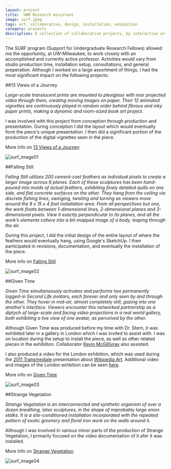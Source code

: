 ```yaml
---
layout: project
title:  UWM Research Assistant
image: surf.jpeg
tags: art, collaborative, design, installation, exhibition
category: projects
description: A collection of collaborative projects, by interactive artist Nathaniel Stern.
---
```

The _SURF_ program (Support for Undergraduate Research Fellows) allowed me the opportunity, at UW-Milwaukee, to work closely with an accomplished and currently active professor. Activities would vary from studio production time, installation setup, consultations, and general preperation. Although I worked on a large assortment of things, I had the most significant impact on the following projects:

##13 Views of a Journey

_Large-scale translucent prints are mounted to plexiglass with rear projected video through them, creating moving images on paper. Their 12 animated vignettes are continuously played in random order behind fibrous and inky paper prints, making a dynamic and room-sized book art project._

I was involved with this project from conception through production and presentation. During conception I did the layout which would eventually form the piece's unique presentation. I then did a significant portion of the production of the digital vignettes seen in the piece.

More info on [13 Views of a Journey](http://nathanielstern.com/artwork/13-views-of-a-journey/ "13 View of a Journey")

![surf_image01](/img/surf_image01.jpg "SURF Image 01")

##Falling Still

_Falling Still utilizes 200 cement-cast feathers as individual pixels to create a larger image across 6 planes. Each of these sculptures has been hand-poured into molds of actual feathers, exhibiting finely detailed quills on one side, and flat concrete surfaces on the other. They hang from the ceiling via discrete fishing lines, swinging, twisting and turning as viewers move around the 8 x 15 x 4 foot installation area. From all perspectives but one, the work floats between 1-dimensional lines, 2-dimensional planes and 3-dimensional pixels. View it exactly perpendicular to its planes, and all the work’s elements cohere into a bit-mapped image of a body, leaping through the air._

During this project, I did the initial design of the entire layout of where the feathers would eventually hang, using Google's SketchUp. I then participated in revisions, documentation, and eventually the installation of the piece.

More info on [Falling Still](http://nathanielstern.com/artwork/falling-still/ "13 View of a Journey")

![surf_image02](/img/surf_image02.jpg "SURF Image 02")

##Given Time

_Given Time simultaneously activates and performs two permanently logged-in Second Life avatars, each forever and only seen by and through the other. They hover in mid-air, almost completely still, gazing into one another’s interface. Viewers encounter this networked partnership as a diptych of large-scale and facing video projections in a real world gallery, both exhibiting a live view of one avatar, as perceived by the other._

Although Given Time was produced before my time with Dr. Stern, it was exhibited later in a gallery in London which I was invited to assist with. I was on location during the setup to install the piece, as well as other related pieces in the exhibition. Collaborator [Kevin McGillivray](http://kevinmcgillivray.net/ "Kevin McGillivray") also assisted. 

I also produced a video for the London exhibition, which was used during the [2011 Transmediale](http://www.transmediale.de/category/tm-year/tm11) presentation about [Wikipedia Art](http://foster-douglas.com/wikipedia-art.org "Wikipedia Art"). Additional video and images of the London exhbition can be seen [here](http://nathanielstern.com/artwork/wikipedia-art/ "Wikipedia Art Installation").

More info on [Given Time](http://nathanielstern.com/artwork/given-time/ "Given Time")

![surf_image03](/img/surf_image03.jpg "SURF Image 03")

##Strange Vegetation

_Strange Vegetation is an interconnected and synthetic organism of over a dozen breathing, latex sculptures, in the shape of improbably large onion stalks. It is a site-conditioned installation incorporated with the repeated pattern of exotic greenery and floral iron work on the walls around it._

Although I was involved in various minor parts of the production of Strange Vegetation, I primarily focused on the video documentation of it afer it was installed.

More info on [Strange Vegetation](http://nathanielstern.com/artwork/strange-vegetation/ "Strange Vegetation")

![surf_image04](/img/surf_image04.jpg "SURF Image 04")